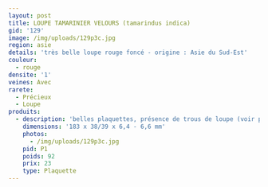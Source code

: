 ```yaml
---
layout: post
title: LOUPE TAMARINIER VELOURS (tamarindus indica)
gid: '129'
image: /img/uploads/129p3c.jpg
region: asie
details: 'très belle loupe rouge foncé - origine : Asie du Sud-Est'
couleur:
  - rouge
densite: '1'
veines: Avec
rarete:
  - Précieux
  - Loupe
produits:
  - description: 'belles plaquettes, présence de trous de loupe (voir photo) - densité 1,01'
    dimensions: '183 x 38/39 x 6,4 - 6,6 mm'
    photos:
      - /img/uploads/129p3c.jpg
    pid: P1
    poids: 92
    prix: 23
    type: Plaquette
---
```


